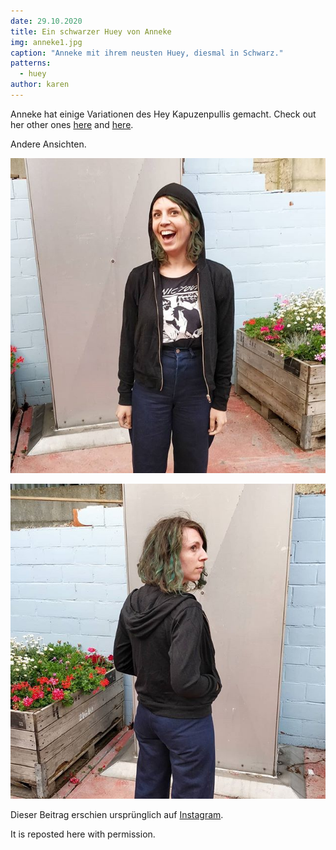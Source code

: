 ```yaml
---
date: 29.10.2020
title: Ein schwarzer Huey von Anneke
img: anneke1.jpg
caption: "Anneke mit ihrem neusten Huey, diesmal in Schwarz."
patterns:
  - huey
author: karen
---
```


Anneke hat einige Variationen des Hey Kapuzenpullis gemacht. Check out her other ones [here](https://freesewing.org/showcase/anneke-huey/) and [here](https://freesewing.org/showcase/anneke-huey-grey/).

Andere Ansichten.

![Frontansicht von Huey](anneke2.jpg)

![Rückansicht von Huey](anneke3.jpg)

Dieser Beitrag erschien ursprünglich auf [Instagram](https://www.instagram.com/p/Bz3jSeJIiYG/?utm_source=ig_web_copy_link).

It is reposted here with permission.
